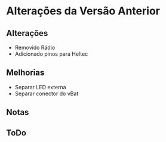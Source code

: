 # Alterações da Versão Anterior

## Alterações

* Removido Rádio
* Adicionado pinos para Heltec

## Melhorias

* Separar LED externa
* Separar conector do vBat

## Notas


## ToDo



